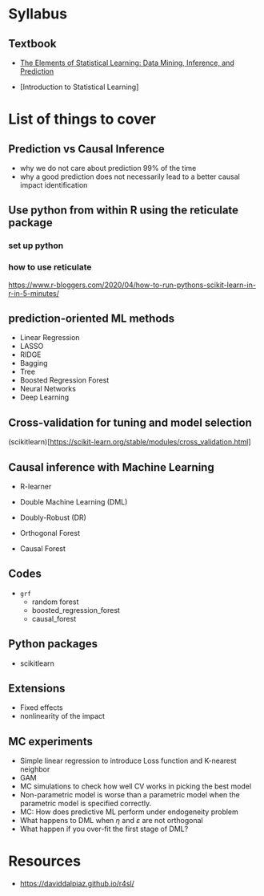 # Syllabus

## Textbook

+ [The Elements of Statistical Learning: Data Mining, Inference, and Prediction](https://www.amazon.com/Elements-Statistical-Learning-Prediction-Statistics/dp/B006UTJ1NC/ref=asc_df_B006UTJ1NC/?tag=hyprod-20&linkCode=df0&hvadid=241983376253&hvpos=&hvnetw=g&hvrand=10888417445404071516&hvpone=&hvptwo=&hvqmt=&hvdev=c&hvdvcmdl=&hvlocint=&hvlocphy=9024744&hvtargid=pla-584543289341&psc=1)

+ [Introduction to Statistical Learning]

# List of things to cover

## Prediction vs Causal Inference
+ why we do not care about prediction 99% of the time
+ why a good prediction does not necessarily lead to a better causal impact identification

## Use python from within R using the reticulate package

### set up python
### how to use reticulate
https://www.r-bloggers.com/2020/04/how-to-run-pythons-scikit-learn-in-r-in-5-minutes/

## prediction-oriented ML methods
+ Linear Regression
+ LASSO 
+ RIDGE 
+ Bagging
+ Tree
+ Boosted Regression Forest 
+ Neural Networks 
+ Deep Learning

## Cross-validation for tuning and model selection

(scikitlearn)[https://scikit-learn.org/stable/modules/cross_validation.html]
## Causal inference with Machine Learning

+ R-learner 
+ Double Machine Learning (DML)
+ Doubly-Robust (DR)

+ Orthogonal Forest
+ Causal Forest

## Codes

+ `grf`
  + random forest
  + boosted_regression_forest
  + causal_forest

## Python packages
+ scikitlearn

## Extensions

+ Fixed effects
+ nonlinearity of the impact 


## MC experiments

+ Simple linear regression to introduce Loss function and K-nearest neighbor
+ GAM 
+ MC simulations to check how well CV works in picking the best model
+ Non-parametric model is worse than a parametric model when the parametric model is specified correctly.
+ MC: How does predictive ML perform under endogeneity problem
+ What happens to DML when $\eta$ and $\varepsilon$ are not orthogonal
+ What happen if you over-fit the first stage of DML?

# Resources

+ https://daviddalpiaz.github.io/r4sl/